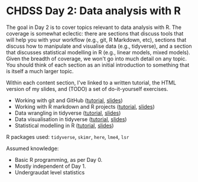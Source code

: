 # CHDSS Day 2: Data analysis with R

The goal in Day 2 is to cover topics relevant to data analysis with R. The coverage is somewhat eclectic: there are sections that discuss tools that will help you with your workflow (e.g., git, R Markdown, etc), sections that discuss how to manipulate and visualise data (e.g., tidyverse), and a section that discusses statistical modelling in R (e.g., linear models, mixed models). Given the breadth of coverage, we won't go into much detail on any topic. You should think of each section as an initial introduction to something that is itself a much larger topic.

Within each content section, I've linked to a written tutorial, the HTML version of my slides, and (TODO) a set of do-it-yourself exercises.

- Working with git and GitHub ([tutorial](tutorials/git.md), [slides](https://djnavarro.github.io/slides/git.html))
- Working with R markdown and R projects ([tutorial](tutorials/projects.md), [slides](https://djnavarro.github.io/slides/projects.html))
- Data wrangling in tidyverse ([tutorial](tutorials/wrangling.md), [slides](https://djnavarro.github.io/slides/wrangling.html))
- Data visualisation in tidyverse ([tutorial](tutorials/visualisation.md), [slides](https://djnavarro.github.io/slides/visualisation.html))
- Statistical modelling in R ([tutorial](tutorials/statistics.md), [slides](https://djnavarro.github.io/slides/git.html))

R packages used: `tidyverse`, `skimr`, `here`, `lme4`, `lsr`

Assumed knowledge:

- Basic R programming, as per Day 0.
- Mostly independent of Day 1.
- Undergraudat level statistics

